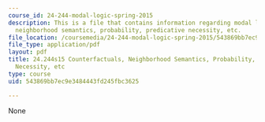 ```yaml
---
course_id: 24-244-modal-logic-spring-2015
description: This is a file that contains information regarding modal logic counterfactuals,
  neighborhood semantics, probability, predicative necessity, etc.
file_location: /coursemedia/24-244-modal-logic-spring-2015/543869bb7ec9e3484443fd245fbc3625_MIT24_244S15_Counterfact.pdf
file_type: application/pdf
layout: pdf
title: 24.244s15 Counterfactuals, Neighborhood Semantics, Probability, Predicative
  Necessity, etc
type: course
uid: 543869bb7ec9e3484443fd245fbc3625

---
```

None